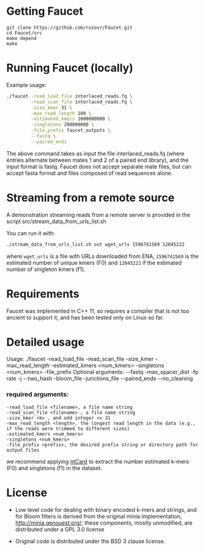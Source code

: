 # Getting Faucet
    git clone https://github.com/rozovr/Faucet.git
    cd Faucet/src
	make depend
	make    

# Running Faucet (locally)
Example usage:

```bash
./faucet -read_load_file interlaced_reads.fq \
         -read_scan_file interlaced_reads.fq \
		 -size_kmer 31 \
		 -max_read_length 100 \
		 -estimated_kmers 1000000000 \
		 -singletons 200000000 \
		 -file_prefix faucet_outputs \
		 --fastq \
		 --paired_ends
```

The above command takes as input the file interlaced_reads.fq (where entries alternate between mates 1 and 2 of a paired end library), and the input format is fastq. Faucet does not accept separate mate files, but can accept fasta format and files composed of read sequences alone.

# Streaming from a remote source
A demonstration streaming reads from a remote server is provided in the script src/stream_data_from_urls_list.sh

You can run it with:
```bash
./stream_data_from_urls_list.sh out wget_urls 1596741569 12045222
```
where `wget_urls` is a file with URLs downloaded from ENA,
`1596741569` is the estimated number of unique kmers (F0) and `12045222` if the estimated number of singleton kmers (f1).

# Requirements
Faucet was implemented in C++ 11, so requires a compiler that is not too ancient to support it, and has been tested only on Linux so far. 

# Detailed usage

Usage:
./faucet -read_load_file <filename> -read_scan_file <filename> -size_kmer <k> -max_read_length <length> -estimated_kmers <num_kmers> -singletons <num_kmers> -file_prefix <prefix>
Optional arguments: --fastq -max_spacer_dist <dist> -fp rate <rate> -j <int> --two_hash -bloom_file <filename> -junctions_file <filename> --paired_ends --no_cleaning

### required arguments:
 
	-read_load_file <filename>, a file name string 
	-read_scan_file <filename> , a file name string
	-size_kmer <k> , and odd integer <= 31
	-max_read_length <length>, the longest read length in the data (e.g., if the reads were trimmed to different sizes)
	-estimated_kmers <num_kmers> 
	-singletons <num_kmers> 
	-file_prefix <prefix>, the desired prefix string or directory path for output files 
 
we recommend applying <a href="https://github.com/bcgsc/ntCard">ntCard</a> to extract the number estimated k-mers (F0) and singletons (f1) in the dataset.


License
=======


* Low level code for dealing with binary encoded k-mers and strings, and for Bloom filters is derived from the original minia implementation, http://minia.genouest.org/; these components, mostly unmodified, are distributed under a GPL 3.0 license

* Original code is distributed under the BSD 3 clause license.
